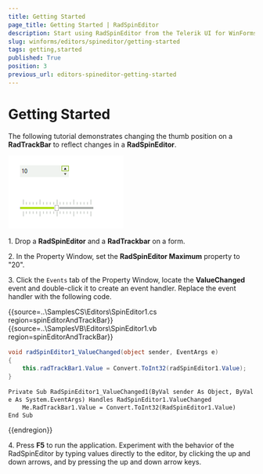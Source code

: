 ```yaml
---
title: Getting Started
page_title: Getting Started | RadSpinEditor
description: Start using RadSpinEditor from the Telerik UI for WinForms suite.
slug: winforms/editors/spineditor/getting-started
tags: getting,started
published: True
position: 3
previous_url: editors-spineditor-getting-started
---
```


# Getting Started

The following tutorial demonstrates changing the thumb position on a __RadTrackBar__ to reflect changes in a __RadSpinEditor__.

![editors-spineditor-getting-started 001](images/editors-spineditor-getting-started001.png)

1\. Drop a __RadSpinEditor__ and a __RadTrackbar__ on a form.

2\. In the Property Window, set the __RadSpinEditor Maximum__ property to "20".

3\. Click the `Events` tab of the Property Window, locate the  __ValueChanged__ event and double-click it to create an event handler. Replace the event handler with the following code. 

{{source=..\SamplesCS\Editors\SpinEditor1.cs region=spinEditorAndTrackBar}} 
{{source=..\SamplesVB\Editors\SpinEditor1.vb region=spinEditorAndTrackBar}} 

````C#
void radSpinEditor1_ValueChanged(object sender, EventArgs e)
{
    this.radTrackBar1.Value = Convert.ToInt32(radSpinEditor1.Value);
}

````
````VB.NET
Private Sub RadSpinEditor1_ValueChanged1(ByVal sender As Object, ByVal e As System.EventArgs) Handles RadSpinEditor1.ValueChanged
    Me.RadTrackBar1.Value = Convert.ToInt32(RadSpinEditor1.Value)
End Sub

````

{{endregion}} 
 
4\. Press __F5__ to run the application. Experiment with the
    behavior of the RadSpinEditor by typing values directly to the editor,
    by clicking the up and down arrows, and by pressing the up and down arrow
    keys.
